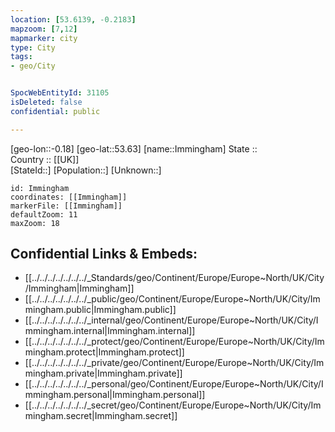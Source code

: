 ```yaml
---
location: [53.6139, -0.2183] 
mapzoom: [7,12] 
mapmarker: city 
type: City
tags:
- geo/City


SpocWebEntityId: 31105
isDeleted: false
confidential: public

---
```

[geo-lon::-0.18] 
[geo-lat::53.63] 
[name::Immingham] 
State ::  
Country :: [[UK]]  
[StateId::] 
[Population::] 
[Unknown::] 


```leaflet
id: Immingham
coordinates: [[Immingham]] 
markerFile: [[Immingham]] 
defaultZoom: 11 
maxZoom: 18
```


## Confidential Links & Embeds: 
- [[../../../../../../../_Standards/geo/Continent/Europe/Europe~North/UK/City/Immingham|Immingham]] 
- [[../../../../../../../_public/geo/Continent/Europe/Europe~North/UK/City/Immingham.public|Immingham.public]] 
- [[../../../../../../../_internal/geo/Continent/Europe/Europe~North/UK/City/Immingham.internal|Immingham.internal]] 
- [[../../../../../../../_protect/geo/Continent/Europe/Europe~North/UK/City/Immingham.protect|Immingham.protect]] 
- [[../../../../../../../_private/geo/Continent/Europe/Europe~North/UK/City/Immingham.private|Immingham.private]] 
- [[../../../../../../../_personal/geo/Continent/Europe/Europe~North/UK/City/Immingham.personal|Immingham.personal]] 
- [[../../../../../../../_secret/geo/Continent/Europe/Europe~North/UK/City/Immingham.secret|Immingham.secret]] 
